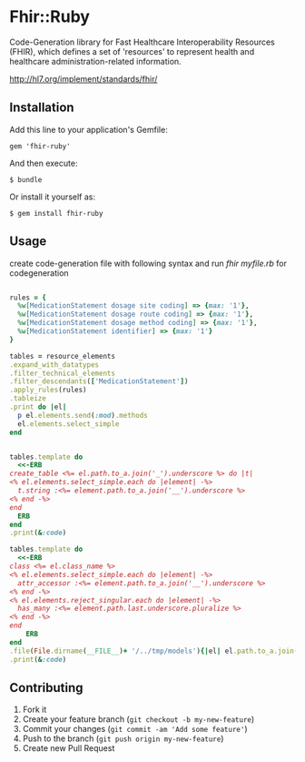 # Fhir::Ruby

Code-Generation library for
Fast Healthcare Interoperability Resources (FHIR),
which defines a set of 'resources' to represent
health and healthcare administration-related information.

http://hl7.org/implement/standards/fhir/


## Installation

Add this line to your application's Gemfile:

    gem 'fhir-ruby'

And then execute:

    $ bundle

Or install it yourself as:

    $ gem install fhir-ruby

## Usage

create code-generation file with following syntax and run *fhir myfile.rb* for codegeneration

```ruby

rules = {
  %w[MedicationStatement dosage site coding] => {max: '1'},
  %w[MedicationStatement dosage route coding] => {max: '1'},
  %w[MedicationStatement dosage method coding] => {max: '1'},
  %w[MedicationStatement identifier] => {max: '1'}
}

tables = resource_elements
.expand_with_datatypes
.filter_technical_elements
.filter_descendants(['MedicationStatement'])
.apply_rules(rules)
.tableize
.print do |el|
  p el.elements.send(:mod).methods
  el.elements.select_simple
end


tables.template do
  <<-ERB
create_table <%= el.path.to_a.join('_').underscore %> do |t|
<% el.elements.select_simple.each do |element| -%>
  t.string :<%= element.path.to_a.join('__').underscore %>
<% end -%>
end
  ERB
end
.print(&:code)

tables.template do
  <<-ERB
class <%= el.class_name %>
<% el.elements.select_simple.each do |element| -%>
  attr_accessor :<%= element.path.to_a.join('__').underscore %>
<% end -%>
<% el.elements.reject_singular.each do |element| -%>
  has_many :<%= element.path.last.underscore.pluralize %>
<% end -%>
end
    ERB
end
.file(File.dirname(__FILE__)+ '/../tmp/models'){|el| el.path.to_a.join("_") + '.rb'}
.print(&:code)

```

## Contributing

1. Fork it
2. Create your feature branch (`git checkout -b my-new-feature`)
3. Commit your changes (`git commit -am 'Add some feature'`)
4. Push to the branch (`git push origin my-new-feature`)
5. Create new Pull Request
